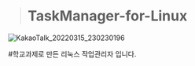 ># TaskManager-for-Linux
![KakaoTalk_20220315_230230196](https://user-images.githubusercontent.com/63365132/158395323-cd9f9e64-c783-4ef7-acf5-a1c33eb24ef9.png)

#학교과제로 만든 리눅스 작업관리자 입니다.
